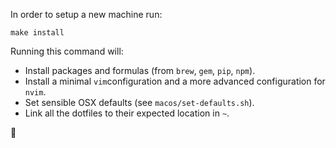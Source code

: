 In order to setup a new machine run:

```
make install
```

Running this command will:

  - Install packages and formulas (from `brew`, `gem`, `pip`, `npm`).
  - Install a minimal `vim`configuration and a more advanced configuration for `nvim`.
  - Set sensible OSX defaults (see `macos/set-defaults.sh`).
  - Link all the dotfiles to their expected location in `~`.

🚀

